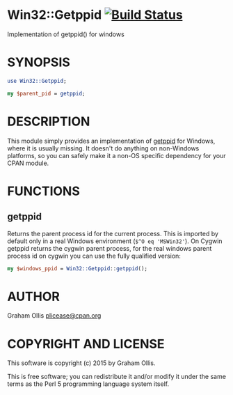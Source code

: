 # Win32::Getppid [![Build Status](https://secure.travis-ci.org/plicease/Win32-Getppid.png)](http://travis-ci.org/plicease/Win32-Getppid)

Implementation of getppid() for windows

# SYNOPSIS

```perl
use Win32::Getppid;

my $parent_pid = getppid;
```

# DESCRIPTION

This module simply provides an implementation of [getppid](https://metacpan.org/pod/perlfunc#getppid) for
Windows, where it is usually missing.  It doesn't do anything on non-Windows
platforms, so you can safely make it a non-OS specific dependency for your
CPAN module.

# FUNCTIONS

## getppid

Returns the parent process id for the current process.  This is imported by
default only in a real Windows environment (`$^O eq 'MSWin32'`).  On Cygwin
getppid returns the cygwin parent process, for the real windows parent
process id on cygwin you can use the fully qualified version:

```perl
my $windows_ppid = Win32::Getppid::getppid();
```

# AUTHOR

Graham Ollis <plicease@cpan.org>

# COPYRIGHT AND LICENSE

This software is copyright (c) 2015 by Graham Ollis.

This is free software; you can redistribute it and/or modify it under
the same terms as the Perl 5 programming language system itself.
